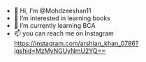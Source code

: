 - 👋 Hi, I’m @Mohdzeeshan11
- 👀 I’m interested in learning books
- 🌱 I’m currently learning BCA
- 📫 you can reach me on Instagram https://instagram.com/arshlan_khan_0786?igshid=MzMyNGUyNmU2YQ==
<!---
Mohdzeeshan11/Mohdzeeshan11 is a ✨ special ✨ repository because its `README.md` (this file) appears on your GitHub profile.
You can click the Preview link to take a look at your changes.
--->
